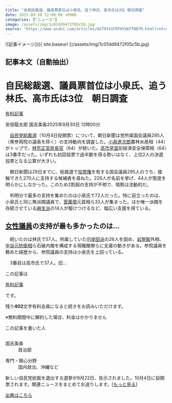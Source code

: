 ```yaml
---
title: "自民総裁選、議員票首位は小泉氏、追う林氏、高市氏は3位 朝日調査"
date: 2025-09-30 12:00:00 +0900
categories: ["ニュース"]
image: /assets/img/1c01dd9472f05c5b.jpg
source: "https://www.asahi.com/articles/AST9Y41FRT9YUEFT007M.html?ref=rss"
---
```


![記事イメージ]({{ site.baseurl }}/assets/img/1c01dd9472f05c5b.jpg)

## 記事本文（自動抽出）
<div><main role="main" id="main"><p></p><div class="y_Qv3"><h1>自民総裁選、議員票首位は小泉氏、追う林氏、高市氏は3位　朝日調査</h1><div class="mhPng"><p><span class="fNPYU Q_Shz"><a href="//www.asahi.com/news/gold.html?iref=com_gold">有料記事</a></span></p><span class="H8KYB">安倍龍太郎 国吉美香</span><span class="UDj4P"><time datetime="2025-09-30T03:00:00.000Z">2025年9月30日 12時00分</time></span></div></div><p id="gsm_above_SnsUtilityArea"></p><div class="nfyQp"><p>　<a href="https://www.asahi.com/senkyo/jiminto-sosaisen/" title="自民党総裁選 のトピックスを開く" class="eWgMZ">自民党総裁選</a>（10月4日投開票）について、朝日新聞は党所属国会議員295人（衆参両院の議長を除く）の支持動向を調査した。<a href="//www.asahi.com/topics/word/%E5%B0%8F%E6%B3%89%E9%80%B2%E6%AC%A1%E9%83%8E.html" title="小泉進次郎 のトピックスを開く" class="eWgMZ">小泉進次郎</a>農林水産相（44）がトップで、<a href="//www.asahi.com/topics/word/%E6%9E%97%E8%8A%B3%E6%AD%A3.html" title="林芳正 のトピックスを開く" class="eWgMZ">林芳正</a><a href="//www.asahi.com/topics/word/%E5%AE%98%E6%88%BF%E9%95%B7%E5%AE%98.html" title="官房長官 のトピックスを開く" class="eWgMZ">官房長官</a>（64）が続いた。<a href="//www.asahi.com/topics/word/%E9%AB%98%E5%B8%82%E6%97%A9%E8%8B%97.html" title="高市早苗 のトピックスを開く" class="eWgMZ">高市早苗</a>前経済安全保障相（64）は3番手だった。いずれも初回投票で過半数を得る勢いはなく、上位2人の決選投票となる公算が大きい。</p><p>　朝日新聞は29日までに、総裁選で<a href="//www.asahi.com/topics/word/%E6%8A%95%E7%A5%A8%E6%A8%A9.html" title="投票権 のトピックスを開く" class="eWgMZ">投票権</a>を有する国会議員295人のうち、接触できた270人に支持する候補者を尋ねた。226人が名前を挙げ、44人が態度を明らかにしなかった。このため2割超の支持が不明で、情勢は流動的だ。</p><p>　判明分で最多の支持を集めたのは小泉氏で72人だった。特に目立ったのは、小泉氏と同じ無派閥議員で、<a href="//www.asahi.com/topics/word/%E8%8F%85%E7%BE%A9%E5%81%89%EF%BC%88%E3%81%99%E3%81%8C%E3%83%BB%E3%82%88%E3%81%97%E3%81%B2%E3%81%A7%EF%BC%89.html" title="菅義偉 のトピックスを開く" class="eWgMZ">菅義偉</a>元首相ら33人が集まった。ほか唯一派閥を存続させている<a href="//www.asahi.com/topics/word/%E9%BA%BB%E7%94%9F%E6%B4%BE.html" title="麻生派 のトピックスを開く" class="eWgMZ">麻生派</a>の14人が駆けつけるなど、幅広い支援を得ている。</p><h2 class="smgSC"><a href="//www.asahi.com/topics/word/%E5%A5%B3%E6%80%A7%E8%AD%B0%E5%93%A1.html" title="女性議員 のトピックスを開く" class="eWgMZ">女性議員</a>の支持が最も多かったのは…</h2><p>　続いたのは林氏で57人。所属していた旧<a href="//www.asahi.com/topics/word/%E5%B2%B8%E7%94%B0%E6%B4%BE.html" title="岸田派 のトピックスを開く" class="eWgMZ">岸田派</a>の26人を固め、<a href="//www.asahi.com/topics/word/%E5%B2%A9%E5%B1%8B%E6%AF%85.html" title="岩屋毅 のトピックスを開く" class="eWgMZ">岩屋毅</a>外相、<a href="//www.asahi.com/topics/word/%E4%B8%AD%E8%B0%B7%E5%85%83.html" title="中谷元 のトピックスを開く" class="eWgMZ">中谷元</a><a href="//www.asahi.com/topics/word/%E9%98%B2%E8%A1%9B%E7%9B%B8.html" title="防衛相 のトピックスを開く" class="eWgMZ">防衛相</a>ら石破内閣を構成する現職閣僚らに支援の動きがある。参院議員を務めた経歴から、参院議員の支持は小泉氏を上回っている。</p><p class="Lujdo">　3番目は高市氏で37人。旧…</p></div><p></p><div class="NbZMW"><div class="PxAm1"><p>この記事は</p><img src="//www.asahicom.jp/images/icon_key_gold.png" alt><a href="//www.asahi.com/news/gold.html?iref=com_1kiji_g_0">有料記事</a><p>です。</p><span class="Zgt88">残り<b>402</b>文字</span><span class="hideFromApp">有料会員になると続きをお読みいただけます。</span></div><p class="eQShK">※無料期間中に解約した場合、料金はかかりません</p></div><div x-component-name="WriterProfile" x-component-data='{"writerProfile":{"writerProfileList":[{"name":"国吉美香","code":"07f777a9afef2026ad19fe90f784c60f04efcb905cc35c319488599fdff2937a","department":"政治部","role":"","specialtyAndInterest":"国内政治、沖縄など","isFollowed":false,"introduction":"入社後は札幌や盛岡、京都を転々としました。社会部、那覇での勤務ののち、2023年から政治部で取材しています。","iconImageUrl":"https://profile-image.kraken.asahi.com/07f777a9afef2026ad19fe90f784c60f04efcb905cc35c319488599fdff2937a","canSendFanLetter":false}],"isWriterFollowAvailableMember":false},"isFreeArea":true}'><div id="writerProfile" class="yT62y"><p class="FPrYd">この記事を書いた人</p><div class="jdPPS"><div class="zRkIz"><a href="/reporter-bio/07f777a9afef2026ad19fe90f784c60f04efcb905cc35c319488599fdff2937a?iref=article_reporter_profile" class="CES5K"></a><div class="iKuvI"><figure class="BKNFc"><img src="https://profile-image.kraken.asahi.com/07f777a9afef2026ad19fe90f784c60f04efcb905cc35c319488599fdff2937a" alt></figure><dl class="WptL0"><dt>国吉美香</dt><dd>政治部</dd></dl></div><dl class="PXedm"><dt>専門・関心分野</dt><dd>国内政治、沖縄など</dd></dl></div></div></div></div><p x-component-name="ArticleCommentList" x-component-data='{"commentCount":2,"commentList":[{"comment":"前回の石破、高市、小泉の三つ巴戦から、石破が抜けて代わりに林が入った格好だろう。前回選挙に鑑みても、高市は前回以上の勢いで第一回投票で過半数を制しない限りは相当に苦しい。仮に、決選投票に高市が残るなら石破路線を継承するか否かという対立軸がは","commentId":"38299","articleId":"AST9Y41FRT9YUEFT007M","title":"自民総裁選、議員票首位は小泉氏、追う林氏、高市氏は3位　朝日調査","category":"視点","userName":"河野有理","userType":"expert","commentatorUserName":"kono_yuri","imageUrl":"https://contents.comment.digital.asahi.com/profile/thumbnails/295_20250121113952_1737427192.jpg","userTitle":"法政大学法学部教授＝日本政治思想史","publishedAt":"2025-09-30T05:46:54.000Z","twitterUserName":"","isFreeComment":false,"topics":[{"id":"120","name":"自民総裁選","order":"41"}]},{"comment":"1年前の総裁選の朝日議員調査と1回目投票での議員票、そして今年の朝日議員調査結果を並べてみると、 次のようになります（単位：名）。\n\n小泉氏　46　→　75　→　72\n小林氏　43　→　41　→　31 \n林氏　37　→　38　→　57 \n茂","commentId":"38300","articleId":"AST9Y41FRT9YUEFT007M","title":"自民総裁選、議員票首位は小泉氏、追う林氏、高市氏は3位　朝日調査","category":"視点","userName":"大川千寿","userType":"expert","commentatorUserName":"okawa_chihiro","imageUrl":"https://contents.comment.digital.asahi.com/profile/thumbnails/thumb_202303281679987649.jpg","userTitle":"神奈川大学教授＝政治過程論","publishedAt":"2025-09-30T05:53:58.000Z","twitterUserName":"","isFreeComment":false,"topics":[{"id":"120","name":"自民総裁選","order":"41"}]}],"shareUrlBase":"https://www.asahi.com/articles/AST9Y41FRT9YUEFT007M.html","articleId":"AST9Y41FRT9YUEFT007M","commentIdParam":"","equalCommentIdIndex":-1,"isAuthorized":false,"isFreePlan":false,"isPaidMember":false,"isPresent":false,"isHazard":false,"freeUrlBase":"//www.asahi.com","digitalUrlBase":"//digital.asahi.com"}'></p><div class="GA13d"><div class="eGTLS"><p>新しい自民党総裁を選出する選挙が9月22日、告示されました。10月4日に投開票されます。関連ニュースをまとめてお送りします。[<a href="https://www.asahi.com/topics/AP-13d67568-078f-4e51-b002-9af6fb73bd36/?iref=kijishita_link">もっと見る</a>]</p></div></div></main></div>

[出典はこちら](https://www.asahi.com/articles/AST9Y41FRT9YUEFT007M.html?ref=rss)
